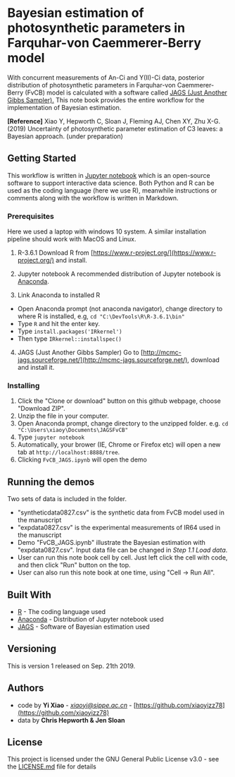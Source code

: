 
# Bayesian estimation of photosynthetic parameters in Farquhar-von Caemmerer-Berry model

With concurrent measurements of An-Ci and Y(II)-Ci data, posterior distribution of photosynthetic parameters in Farquhar-von Caemmerer-Berry (FvCB) model is calculated with a software called [JAGS (Just Another Gibbs Sampler).](http://mcmc-jags.sourceforge.net/) This note book provides the entire workflow for the implementation of Bayesian estimation.

**[Reference]**
Xiao Y, Hepworth C, Sloan J, Fleming AJ, Chen XY, Zhu X-G. (2019) Uncertainty of photosynthetic parameter estimation of C3 leaves: a Bayesian approach. (under preparation)

## Getting Started

This workflow is written in [Jupyter notebook](https://jupyter.org/) which is an open-source software to support interactive data science. Both Python and R can be used as the coding language (here we use R), meanwhile instructions or comments along with the workflow is written in Markdown.

### Prerequisites
Here we used a laptop with windows 10 system. A similar installation pipeline should work with MacOS and Linux.

1. R-3.6.1
Download R from [https://www.r-project.org/](https://www.r-project.org/) and install.

2. Jupyter notebook
A recommended distribution of Jupyter notebook is [Anaconda](https://www.anaconda.com/).

3. Link Anaconda to installed R
- Open Anaconda prompt (not anaconda navigator), change directory to where R is installed, e.g,  ```cd "C:\DevTools\R\R-3.6.1\bin"```
- Type ```R``` and hit the enter key.
- Type ```install.packages('IRkernel')```
- Then type  ```IRkernel::installspec()```

4. JAGS (Just Another Gibbs Sampler)
Go to [http://mcmc-jags.sourceforge.net/](http://mcmc-jags.sourceforge.net/), download and install it.

### Installing

1. Click the "Clone or download" button on this github webpage, choose "Download ZIP".
2. Unzip the file in your computer.
3. Open Anaconda prompt, change directory to the unzipped folder. e.g. ```cd "C:\Users\xiaoy\Documents\JAGSFvCB"```
4. Type ```jupyter notebook```
5. Automatically, your brower (IE, Chrome or Firefox etc) will open a new tab at ```http://localhost:8888/tree```.
6. Clicking ```FvCB_JAGS.ipynb``` will open the demo

## Running the demos

Two sets of data is included in the folder.
- "syntheticdata0827.csv" is the synthetic data from FvCB model used in the manuscript
- "expdata0827.csv" is the experimental measurements of IR64 used in the manuscript 
- Demo "FvCB_JAGS.ipynb" illustrate the Bayesian estimation with "expdata0827.csv". Input data file can be changed in *Step 1.1 Load data*.
- User can run this note book cell by cell. Just left click the cell with code, and then click "Run" button on the top.
- User can also run this note book at one time, using "Cell -> Run All".

## Built With

* [R]([https://www.r-project.org/) - The coding language used
* [Anaconda](https://www.anaconda.com/) - Distribution of Jupyter notebook used
* [JAGS](http://mcmc-jags.sourceforge.net/) - Software of Bayesian estimation used

## Versioning

This is version 1 released on Sep. 21th 2019.

## Authors

* code by **Yi Xiao** - *xiaoyi@sippe.ac.cn* - [https://github.com/xiaoyizz78](https://github.com/xiaoyizz78)
* data by **Chris Hepworth & Jen Sloan**

## License

This project is licensed under the GNU General Public License v3.0 - see the [LICENSE.md](LICENSE.md) file for details